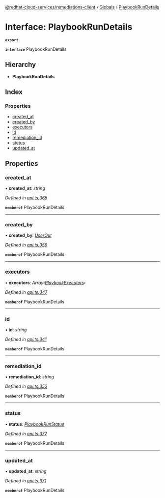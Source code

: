 [@redhat-cloud-services/remediations-client](../README.md) › [Globals](../globals.md) › [PlaybookRunDetails](playbookrundetails.md)

# Interface: PlaybookRunDetails

**`export`** 

**`interface`** PlaybookRunDetails

## Hierarchy

* **PlaybookRunDetails**

## Index

### Properties

* [created_at](playbookrundetails.md#created_at)
* [created_by](playbookrundetails.md#created_by)
* [executors](playbookrundetails.md#executors)
* [id](playbookrundetails.md#id)
* [remediation_id](playbookrundetails.md#remediation_id)
* [status](playbookrundetails.md#status)
* [updated_at](playbookrundetails.md#updated_at)

## Properties

###  created_at

• **created_at**: *string*

*Defined in [api.ts:365](https://github.com/RedHatInsights/javascript-clients.gi/blob/master/packages/remediations/api.ts#L365)*

**`memberof`** PlaybookRunDetails

___

###  created_by

• **created_by**: *[UserOut](userout.md)*

*Defined in [api.ts:359](https://github.com/RedHatInsights/javascript-clients.gi/blob/master/packages/remediations/api.ts#L359)*

**`memberof`** PlaybookRunDetails

___

###  executors

• **executors**: *Array‹[PlaybookExecutors](playbookexecutors.md)›*

*Defined in [api.ts:347](https://github.com/RedHatInsights/javascript-clients.gi/blob/master/packages/remediations/api.ts#L347)*

**`memberof`** PlaybookRunDetails

___

###  id

• **id**: *string*

*Defined in [api.ts:341](https://github.com/RedHatInsights/javascript-clients.gi/blob/master/packages/remediations/api.ts#L341)*

**`memberof`** PlaybookRunDetails

___

###  remediation_id

• **remediation_id**: *string*

*Defined in [api.ts:353](https://github.com/RedHatInsights/javascript-clients.gi/blob/master/packages/remediations/api.ts#L353)*

**`memberof`** PlaybookRunDetails

___

###  status

• **status**: *[PlaybookRunStatus](../enums/playbookrunstatus.md)*

*Defined in [api.ts:377](https://github.com/RedHatInsights/javascript-clients.gi/blob/master/packages/remediations/api.ts#L377)*

**`memberof`** PlaybookRunDetails

___

###  updated_at

• **updated_at**: *string*

*Defined in [api.ts:371](https://github.com/RedHatInsights/javascript-clients.gi/blob/master/packages/remediations/api.ts#L371)*

**`memberof`** PlaybookRunDetails
